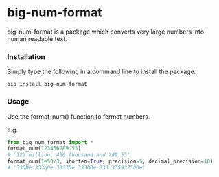 # big-num-format

big-num-format is a package which converts very large numbers into human readable text.

### Installation

Simply type the following in a command line to install the package:

`pip install big-num-format`

### Usage

Use the format_num() function to format numbers.

e.g.

```python
from big_num_format import *
format_num(123456789.55)
# '123 million, 456 thousand and 789.55'
format_num(1e50/3, shorten=True, precision=5, decimal_precision=10)
# '33QDe 333qDe 333TDe 333DDe 333.3359375UDe'
```
